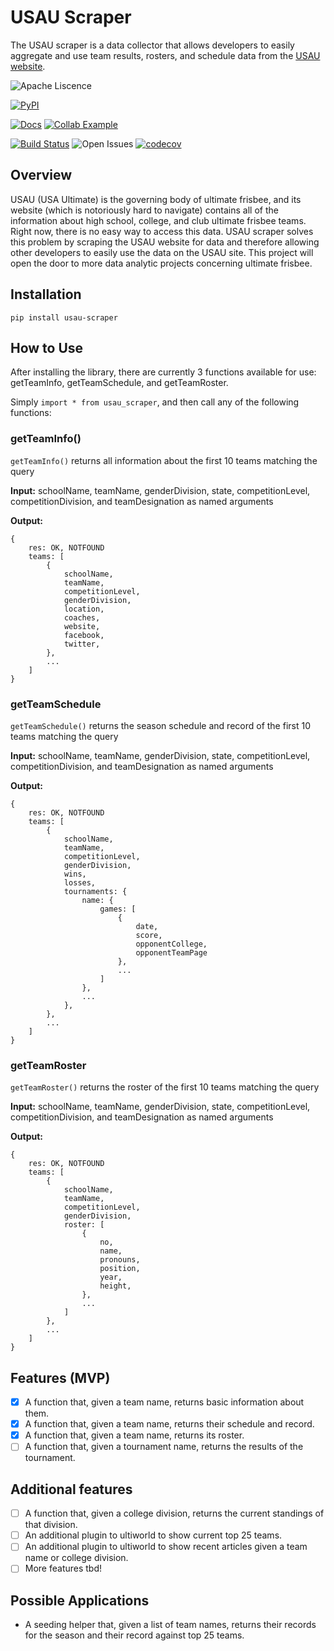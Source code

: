 # USAU Scraper

The USAU scraper is a data collector that allows developers to easily aggregate and use team results, rosters, and schedule data from the [USAU website](https://play.usaultimate.org/events/tournament/?ViewAll=false&IsLeagueType=false&IsClinic=false&FilterByCategory=AE).

![Apache Liscence](https://img.shields.io/github/license/erin2722/usau-scraper?color=f72d2d)

[![PyPI](https://img.shields.io/pypi/v/usau-scraper?color=2d2df7)](https://pypi.org/project/usau-scraper/)

[![Docs](https://img.shields.io/badge/documentation-gh%20pages-%23fffb03)](https://erin2722.github.io/usau-scraper/)
[![Collab Example](https://colab.research.google.com/assets/colab-badge.svg)](https://colab.research.google.com/github/erin2722/usau-scraper/blob/docs/examples/USAU_Scraper_Example.ipynb)

[![Build Status](https://github.com/erin2722/usau-scraper/workflows/Build%20Status/badge.svg?branch=main)](https://github.com/ColumbiaOSS/example-project-python/actions?query=workflow%3A%22Build+Status%22)
![Open Issues](https://img.shields.io/github/issues/erin2722/usau-scraper?color=f79502)
[![codecov](https://codecov.io/gh/erin2722/usau-scraper/branch/main/graph/badge.svg)](https://codecov.io/gh/erin2722/usau-scraper)

## Overview

USAU (USA Ultimate) is the governing body of ultimate frisbee, and its website (which is notoriously hard to navigate) contains all of the information about high school, college, and club ultimate frisbee teams. Right now, there is no easy way to access this data. USAU scraper solves this problem by scraping the USAU website for data and therefore allowing other developers to easily use the data on the USAU site. This project will open the door to more data analytic projects concerning ultimate frisbee.

## Installation

`pip install usau-scraper`

## How to Use

After installing the library, there are currently 3 functions available for use: getTeamInfo, getTeamSchedule, and getTeamRoster.

Simply `import * from usau_scraper`, and then call any of the following functions:

### getTeamInfo()

`getTeamInfo()` returns all information about the first 10 teams matching the query

**Input:** schoolName, teamName, genderDivision, state, competitionLevel, competitionDivision, and teamDesignation as named arguments

**Output:**

```
{
    res: OK, NOTFOUND
    teams: [
        {
            schoolName,
            teamName,
            competitionLevel,
            genderDivision,
            location,
            coaches,
            website,
            facebook,
            twitter,
        },
        ...
    ]
}
```

### getTeamSchedule

`getTeamSchedule()` returns the season schedule and record of the first 10 teams matching the query

**Input:** schoolName, teamName, genderDivision, state, competitionLevel, competitionDivision, and teamDesignation as named arguments

**Output:**

```
{
    res: OK, NOTFOUND
    teams: [
        {
            schoolName,
            teamName,
            competitionLevel,
            genderDivision,
            wins,
            losses,
            tournaments: {
                name: {
                    games: [
                        {
                            date,
                            score,
                            opponentCollege,
                            opponentTeamPage
                        },
                        ...
                    ]
                },
                ...
            },
        },
        ...
    ]
}
```

### getTeamRoster

`getTeamRoster()` returns the roster of the first 10 teams matching the query

**Input:** schoolName, teamName, genderDivision, state, competitionLevel, competitionDivision, and teamDesignation as named arguments

**Output:**

```
{
    res: OK, NOTFOUND
    teams: [
        {
            schoolName,
            teamName,
            competitionLevel,
            genderDivision,
            roster: [
                {
                    no,
                    name,
                    pronouns,
                    position,
                    year,
                    height,
                },
                ...
            ]
        },
        ...
    ]
}
```

## Features (MVP)

- [x] A function that, given a team name, returns basic information about them.
- [x] A function that, given a team name, returns their schedule and record.
- [x] A function that, given a team name, returns its roster.
- [ ] A function that, given a tournament name, returns the results of the tournament.

## Additional features

- [ ] A function that, given a college division, returns the current standings of that division.
- [ ] An additional plugin to ultiworld to show current top 25 teams.
- [ ] An additional plugin to ultiworld to show recent articles given a team name or college division.
- [ ] More features tbd!

## Possible Applications

- A seeding helper that, given a list of team names, returns their records for the season and their record against top 25 teams.
